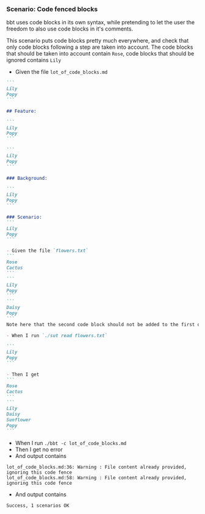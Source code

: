### Scenario: Code fenced blocks

bbt uses code blocks in its own syntax, while pretending to let the user the freedom to also use code blocks in it's comments.

This scenario puts code blocks pretty much everywhere, and check that only code blocks following a step are taken into account.
The code blocks that should be taken into account contain `Rose`, code blocks that should be ignored contains `Lily` 

- Given the file `lot_of_code_blocks.md`
~~~md
```
Lily
Popy
```

## Feature: 

```
Lily
Popy
```

```
Lily
Popy
```

### Background:

```
Lily
Popy
```

### Scenario:
```
Lily
Popy
```

- Given the file `flowers.txt`
```
Rose
Cactus
```
```
Lily
Popy
```
```
Daisy
Popy
```
Note here that the second code block should not be added to the first one!

- When I run `./sut read flowers.txt`

```
Lily
Popy
```

- Then I get
```
Rose
Cactus
```
```
Lily
Daisy
Sunflower
Popy
```
~~~

- When I run `./bbt -c lot_of_code_blocks.md`
- Then I get no error
- And output contains  
```
lot_of_code_blocks.md:36: Warning : File content already provided, ignoring this code fence  
lot_of_code_blocks.md:58: Warning : File content already provided, ignoring this code fence  
```
- And output contains  
```
Success, 1 scenarios OK
```
